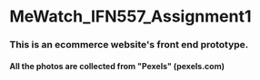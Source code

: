# MeWatch_IFN557_Assignment1

### This is an ecommerce website's front end prototype.

#### All the photos are collected from "Pexels" (pexels.com)
